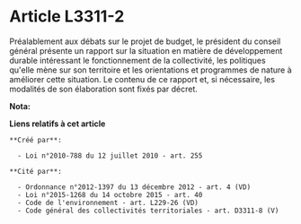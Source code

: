 # Article L3311-2

Préalablement aux débats sur le projet de  budget, le président du conseil général présente un rapport sur la  situation en
matière de développement durable intéressant le  fonctionnement de la collectivité, les politiques qu'elle mène sur son
territoire et les orientations et programmes de nature à améliorer cette  situation. Le contenu de ce rapport et, si
nécessaire, les modalités de  son élaboration sont fixés par décret.

**Nota:**



**Liens relatifs à cet article**

	**Créé par**:

	  - Loi n°2010-788 du 12 juillet 2010 - art. 255

	**Cité par**:

	  - Ordonnance n°2012-1397 du 13 décembre 2012 - art. 4 (VD)
	  - Loi n°2015-1268 du 14 octobre 2015 - art. 40
	  - Code de l'environnement - art. L229-26 (VD)
	  - Code général des collectivités territoriales - art. D3311-8 (V)
